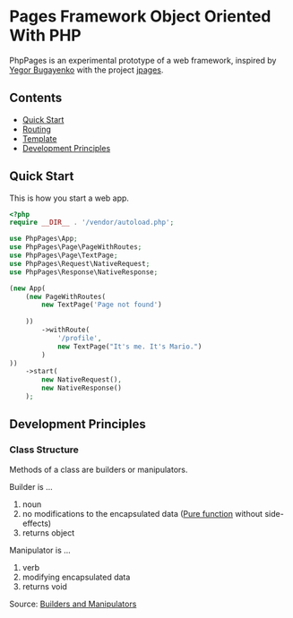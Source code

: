# Pages Framework Object Oriented With PHP

PhpPages is an experimental prototype of a web framework, inspired by [Yegor Bugayenko](https://www.yegor256.com/) with the project [jpages](https://github.com/yegor256/jpages).

## Contents
- [Quick Start](#quick-start)
- [Routing](examples/routing/index.php)
- [Template](examples/template/index.php)
- [Development Principles](#development-principles)

## Quick Start
This is how you start a web app.
```php
<?php
require __DIR__ . '/vendor/autoload.php';

use PhpPages\App;
use PhpPages\Page\PageWithRoutes;
use PhpPages\Page\TextPage;
use PhpPages\Request\NativeRequest;
use PhpPages\Response\NativeResponse;

(new App(
    (new PageWithRoutes(
        new TextPage('Page not found')
        
    ))
        ->withRoute(
            '/profile',
            new TextPage("It's me. It's Mario.")
        )
))
    ->start(
        new NativeRequest(),
        new NativeResponse()
    );
```

## Development Principles
### Class Structure
Methods of a class are builders or manipulators.

Builder is ...
1. noun
2. no modifications to the encapsulated data ([Pure function](https://en.wikipedia.org/wiki/Pure_function) without side-effects)
3. returns object

Manipulator is ...
1. verb
2. modifying encapsulated data
3. returns void

Source: [Builders and Manipulators](https://www.yegor256.com/2018/08/22/builders-and-manipulators.html)